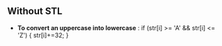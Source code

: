 ## Without STL 
- **To convert an uppercase into lowercase** : if (str[i] >= 'A' && str[i] <= 'Z') 
                                                { str[i]+=32; }
